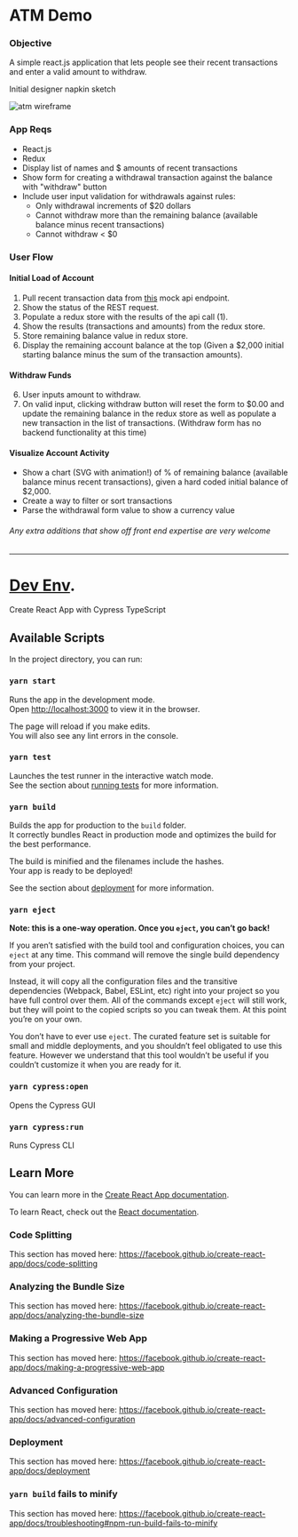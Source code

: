 # ATM Demo

### Objective

 A simple react.js application that lets people see their recent transactions and enter a valid amount to withdraw.

Initial designer napkin sketch

![atm wireframe](./atmdemo_ui_wireframe.jpeg)

### App Reqs

- React.js
- Redux
- Display list of names and $ amounts of recent transactions
- Show form for creating a withdrawal transaction against the balance with "withdraw" button
- Include user input validation for withdrawals against rules:
  - Only withdrawal increments of $20 dollars
  - Cannot withdraw more than the remaining balance (available balance minus recent transactions)
  - Cannot withdraw < $0

### User Flow

#### Initial Load of Account

1. Pull recent transaction data from [this](https://app.fakejson.com/q/0Pm3bJKu?token=HbqwPS-BSqOehLpig2ePqg) mock api endpoint.
2. Show the status of the REST request.
3. Populate a redux store with the results of the api call (1).
4. Show the results (transactions and amounts) from the redux store.
5. Store remaining balance value in redux store.
5. Display the remaining account balance at the top (Given a $2,000 initial starting balance minus the sum of the transaction amounts).

#### Withdraw Funds
6. User inputs amount to withdraw.
7. On valid input, clicking withdraw button will reset the form to $0.00 and update the remaining balance in the redux store as well as populate a new transaction in the list of transactions. (Withdraw form has no backend functionality at this time)

#### Visualize Account Activity
- Show a chart (SVG with animation!) of % of remaining balance (available balance minus recent transactions), given a hard coded initial balance of $2,000. 
- Create a way to filter or sort transactions
- Parse the withdrawal form value to show a currency value

###### Any extra additions that show off front end expertise are very welcome

-----

# [Dev Env](https://github.com/cypress-io/cra-template-cypress-typescript).
Create React App with Cypress TypeScript

## Available Scripts

In the project directory, you can run:

### `yarn start`

Runs the app in the development mode.<br />
Open [http://localhost:3000](http://localhost:3000) to view it in the browser.

The page will reload if you make edits.<br />
You will also see any lint errors in the console.

### `yarn test`

Launches the test runner in the interactive watch mode.<br />
See the section about [running tests](https://facebook.github.io/create-react-app/docs/running-tests) for more information.

### `yarn build`

Builds the app for production to the `build` folder.<br />
It correctly bundles React in production mode and optimizes the build for the best performance.

The build is minified and the filenames include the hashes.<br />
Your app is ready to be deployed!

See the section about [deployment](https://facebook.github.io/create-react-app/docs/deployment) for more information.

### `yarn eject`

**Note: this is a one-way operation. Once you `eject`, you can’t go back!**

If you aren’t satisfied with the build tool and configuration choices, you can `eject` at any time. This command will remove the single build dependency from your project.

Instead, it will copy all the configuration files and the transitive dependencies (Webpack, Babel, ESLint, etc) right into your project so you have full control over them. All of the commands except `eject` will still work, but they will point to the copied scripts so you can tweak them. At this point you’re on your own.

You don’t have to ever use `eject`. The curated feature set is suitable for small and middle deployments, and you shouldn’t feel obligated to use this feature. However we understand that this tool wouldn’t be useful if you couldn’t customize it when you are ready for it.

### `yarn cypress:open`

Opens the Cypress GUI

### `yarn cypress:run`

Runs Cypress CLI

## Learn More

You can learn more in the [Create React App documentation](https://facebook.github.io/create-react-app/docs/getting-started).

To learn React, check out the [React documentation](https://reactjs.org/).

### Code Splitting

This section has moved here: https://facebook.github.io/create-react-app/docs/code-splitting

### Analyzing the Bundle Size

This section has moved here: https://facebook.github.io/create-react-app/docs/analyzing-the-bundle-size

### Making a Progressive Web App

This section has moved here: https://facebook.github.io/create-react-app/docs/making-a-progressive-web-app

### Advanced Configuration

This section has moved here: https://facebook.github.io/create-react-app/docs/advanced-configuration

### Deployment

This section has moved here: https://facebook.github.io/create-react-app/docs/deployment

### `yarn build` fails to minify

This section has moved here: https://facebook.github.io/create-react-app/docs/troubleshooting#npm-run-build-fails-to-minify
